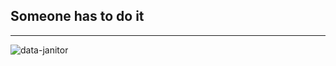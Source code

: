 ## Someone has to do it

----

![data-janitor](http://storm-is-brewing.com/img/bootcamp/janitor.jpg)
